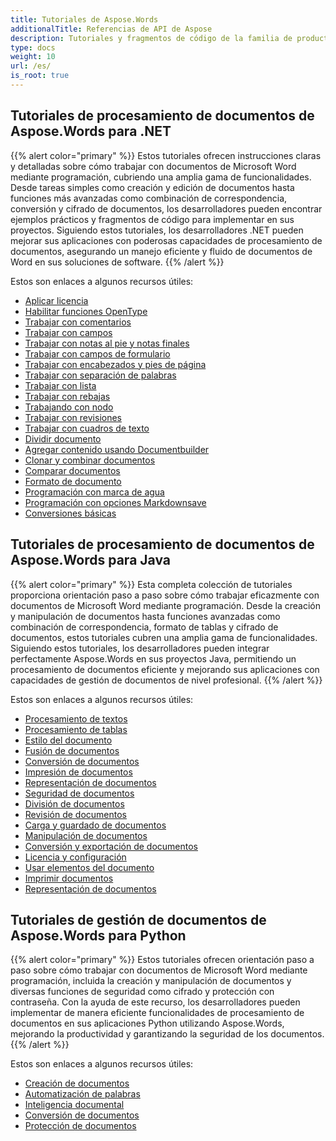 ```yaml
---
title: Tutoriales de Aspose.Words
additionalTitle: Referencias de API de Aspose
description: Tutoriales y fragmentos de código de la familia de productos Aspose.Words. Incluye tutoriales básicos y avanzados sobre el uso de Aspose.Words.
type: docs
weight: 10
url: /es/
is_root: true
---
```


## Tutoriales de procesamiento de documentos de Aspose.Words para .NET
{{% alert color="primary" %}}
Estos tutoriales ofrecen instrucciones claras y detalladas sobre cómo trabajar con documentos de Microsoft Word mediante programación, cubriendo una amplia gama de funcionalidades. Desde tareas simples como creación y edición de documentos hasta funciones más avanzadas como combinación de correspondencia, conversión y cifrado de documentos, los desarrolladores pueden encontrar ejemplos prácticos y fragmentos de código para implementar en sus proyectos. Siguiendo estos tutoriales, los desarrolladores .NET pueden mejorar sus aplicaciones con poderosas capacidades de procesamiento de documentos, asegurando un manejo eficiente y fluido de documentos de Word en sus soluciones de software. 
{{% /alert %}}

Estos son enlaces a algunos recursos útiles:
- [Aplicar licencia](./net/apply-license/)   
- [Habilitar funciones OpenType](./net/enable-opentype-features/)   
- [Trabajar con comentarios](./net/working-with-comments/)   
- [Trabajar con campos](./net/working-with-fields/)   
- [Trabajar con notas al pie y notas finales](./net/working-with-footnote-and-endnote/)   
- [Trabajar con campos de formulario](./net/working-with-formfields/)   
- [Trabajar con encabezados y pies de página](./net/working-with-headers-and-footers/)   
- [Trabajar con separación de palabras](./net/working-with-hyphenation/)   
- [Trabajar con lista](./net/working-with-list/)   
- [Trabajar con rebajas](./net/working-with-markdown/)   
- [Trabajando con nodo](./net/working-with-node/)   
- [Trabajar con revisiones](./net/working-with-revisions/)   
- [Trabajar con cuadros de texto](./net/working-with-textboxes/)   
- [Dividir documento](./net/split-document/)   
- [Agregar contenido usando Documentbuilder](./net/add-content-using-documentbuilder/)
- [Clonar y combinar documentos](./net/clone-and-combine-documents/) 
- [Comparar documentos](./net/compare-documents/) 
- [Formato de documento](./net/document-formatting/)      
- [Programación con marca de agua](./net/programming-with-watermark/)    
- [Programación con opciones Markdownsave](./net/programming-with-markdownsaveoptions/)   
- [Conversiones básicas](./net/basic-conversions/)   

## Tutoriales de procesamiento de documentos de Aspose.Words para Java
{{% alert color="primary" %}}
Esta completa colección de tutoriales proporciona orientación paso a paso sobre cómo trabajar eficazmente con documentos de Microsoft Word mediante programación. Desde la creación y manipulación de documentos hasta funciones avanzadas como combinación de correspondencia, formato de tablas y cifrado de documentos, estos tutoriales cubren una amplia gama de funcionalidades. Siguiendo estos tutoriales, los desarrolladores pueden integrar perfectamente Aspose.Words en sus proyectos Java, permitiendo un procesamiento de documentos eficiente y mejorando sus aplicaciones con capacidades de gestión de documentos de nivel profesional. 
{{% /alert %}}

Estos son enlaces a algunos recursos útiles:
- [Procesamiento de textos](./java/word-processing/)  
- [Procesamiento de tablas](./java/table-processing/)
- [Estilo del documento](./java/document-styling/)
- [Fusión de documentos](./java/document-merging/)
- [Conversión de documentos](./java/document-converting/)
- [Impresión de documentos](./java/document-printing/)
- [Representación de documentos](./java/document-rendering/)
- [Seguridad de documentos](./java/document-security/)
- [División de documentos](./java/document-splitting/)
- [Revisión de documentos](./java/document-revision/)
- [Carga y guardado de documentos](./java/document-loading-and-saving/)
- [Manipulación de documentos](./java/document-manipulation/)
- [Conversión y exportación de documentos](./java/document-conversion-and-export/)
- [Licencia y configuración](./java/licensing-and-configuration/)
- [Usar elementos del documento](./java/using-document-elements/)
- [Imprimir documentos](./java/printing-documents/)
- [Representación de documentos](./java/rendering-documents/)

## Tutoriales de gestión de documentos de Aspose.Words para Python
{{% alert color="primary" %}}
Estos tutoriales ofrecen orientación paso a paso sobre cómo trabajar con documentos de Microsoft Word mediante programación, incluida la creación y manipulación de documentos y diversas funciones de seguridad como cifrado y protección con contraseña. Con la ayuda de este recurso, los desarrolladores pueden implementar de manera eficiente funcionalidades de procesamiento de documentos en sus aplicaciones Python utilizando Aspose.Words, mejorando la productividad y garantizando la seguridad de los documentos. 
{{% /alert %}}

Estos son enlaces a algunos recursos útiles:
- [Creación de documentos](./python-net/document-creation/)  
- [Automatización de palabras](./python-net/word-automation/)
- [Inteligencia documental](./python-net/document-intelligence/)
- [Conversión de documentos](./python-net/document-conversion/)
- [Protección de documentos](./python-net/document-protection/)